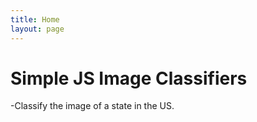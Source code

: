 ```yaml
---
title: Home
layout: page
---
```


# Simple JS Image Classifiers

-Classify the image of a state in the US.